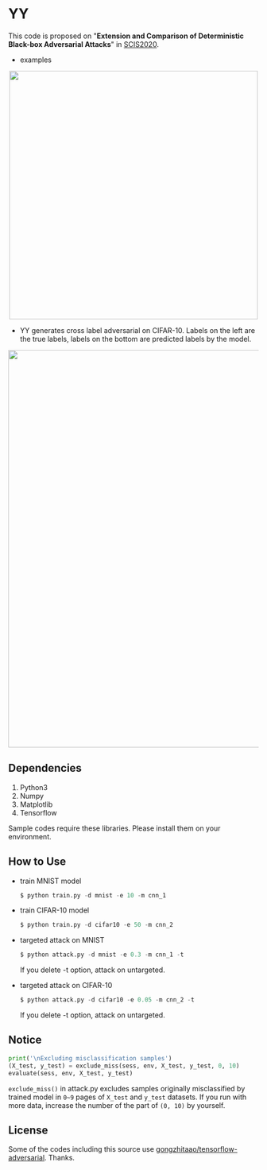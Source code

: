 # YY

This code is proposed on "**Extension and Comparison of Deterministic Black-box Adversarial Attacks**" in [SCIS2020](https://www.iwsec.org/scis/2020/).

- examples
<div align="center">
  <img src="https://user-images.githubusercontent.com/60645850/73763102-512fe480-47b4-11ea-94a5-e01ef4ff6847.png" width="500px">
</div>

- YY generates cross label adversarial on CIFAR-10. Labels on the left are the true labels, labels on the bottom are predicted labels by the model.
<div align="center">
  <img src="https://user-images.githubusercontent.com/60645850/73920006-f1e2e900-4907-11ea-83e7-06aaa2ec1ee0.png" width="800px">
</div>



## Dependencies

1. Python3
2. Numpy
3. Matplotlib
4. Tensorflow

Sample codes require these libraries. Please install them on your environment.



## How to Use

- train MNIST model
  ```python
  $ python train.py -d mnist -e 10 -m cnn_1
  ```

- train CIFAR-10 model
  ```python
  $ python train.py -d cifar10 -e 50 -m cnn_2
  ```
  
- targeted attack on MNIST
  ```python
  $ python attack.py -d mnist -e 0.3 -m cnn_1 -t
  ```
  If you delete -t option, attack on untargeted.

- targeted attack on CIFAR-10
  ```python
  $ python attack.py -d cifar10 -e 0.05 -m cnn_2 -t
  ```
  If you delete -t option, attack on untargeted.



## Notice

```python
print('\nExcluding misclassification samples')
(X_test, y_test) = exclude_miss(sess, env, X_test, y_test, 0, 10)
evaluate(sess, env, X_test, y_test)
```

```exclude_miss()``` in attack.py excludes samples originally misclassified by trained model in ```0~9``` pages of ```X_test``` and ```y_test``` datasets. If you run with more data, increase the number of the part of ```(0, 10)``` by yourself.




## License

Some of the codes including this source use [gongzhitaao/tensorflow-adversarial](https://github.com/gongzhitaao/tensorflow-adversarial). Thanks.

